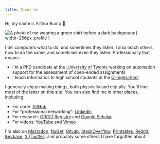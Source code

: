 ```yaml
---
title: About me
---
```


Hi, my name is Arthur Rump 👋

![A photo of me wearing a green shirt before a dark background]({attach}DSC00131_full_512.jpg){ width=256px .profile }

I tell computers what to do, and sometimes they listen. I also teach others how to do the same, and sometimes even they listen. Professionally that means:

- I'm a PhD candidate at the [University of Twente](https://www.utwente.nl/en) working on automation support for the assessment of open-ended assignments
- I teach informatics to high school students at the [Q-highschool](https://q-highschool.nl/)

I generally enjoy making things, both physically and digitally. You'll find most of the latter on this site. You can also find me in other places, including:

- For code: [GitHub](https://github.com/arthurrump/)
- For "professional networking": [LinkedIn](https://www.linkedin.com/in/arthurrump)
- For research: [ORCID Registry](https://orcid.org/0000-0002-4880-4994) and [Google Scholar](https://scholar.google.com/citations?user=ogDht6EAAAAJ)
- For videos: [YouTube](https://www.youtube.com/channel/UCUTcNWxjKLUj9JFyHvaynCQ) and [Vimeo](https://vimeo.com/arthurrump)

I'm also on [Mastodon](https://mastodon.social/@arthurrump), [NuGet](https://www.nuget.org/profiles/arthurrump), [GitLab](https://gitlab.com/arthurrump), [StackOverflow](https://stackoverflow.com/story/arthurrump), [Printables](https://www.printables.com/@arthurrump_2768599), [Reddit](https://www.reddit.com/user/arthurrump), [Keybase](https://keybase.io/arthurrump), [X (Twitter)](https://twitter.com/arthurrump) and probably some others I have forgotten about.
